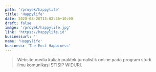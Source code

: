 ```yaml
---
path: '/proyek/happylife'
title: 'Happylife'
date: 2020-08-20T15:02:36+10:00
draft: false
image: '/proyek/happylife.jpg'
link: 'https://happylife.id'
businessurl: ''
name: 'Happylife'
business: 'The Most Happiness'
---
```


> Website media kuliah praktek jurnalistik online pada program studi ilmu komunikasi STISIP WIDURI.
